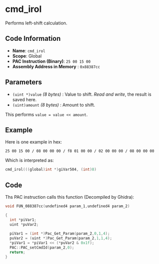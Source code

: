 # cmd_irol

Performs left-shift calculation.

## Code Information

- **Name**: `cmd_irol`
- **Scope**: Global
- **PAC Instruction (Binary)**: `25 00 15 00`
- **Assembly Address in Memory** : `0x88387cc`

## Parameters

- `(uint *)value` *(8 bytes)* : Value to shift. *Read and write*, the result is saved here.
- `(uint)amount` *(8 bytes)* : Amount to shift.

This performs `value = value << amount`.

## Example

Here is one example in hex:

```25 00 15 00 / 08 00 00 00 / f8 01 00 00 / 02 00 00 00 / 08 00 00 00```

Which is interpreted as:

```c
cmd_irol(((global)int *)giVar504, (int)8)
```

## Code

Ths PAC instruction calls this function (Decompiled by Ghidra):

```c
void FUN_088387cc(undefined4 param_1,undefined4 param_2)

{
  int *piVar1;
  uint *puVar2;
  
  piVar1 = (int *)Pac_Get_Param(param_2,0,1,4);
  puVar2 = (uint *)Pac_Get_Param(param_2,1,1,4);
  *piVar1 = *piVar1 << (*puVar2 & 0x1f);
  PAC::PAC_setCmdId(param_2,0);
  return;
}
```

